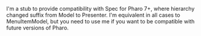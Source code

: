 I'm a stub to provide compatibility with Spec for Pharo 7+, where hierarchy changed suffix from Model to Presenter. 
I'm equivalent in all cases to MenuItemModel, but you need to use me if you want to be compatible with future versions of Pharo.